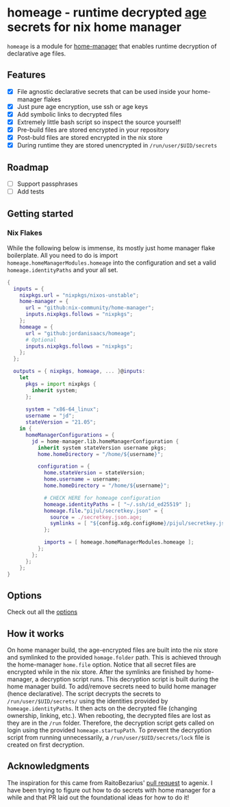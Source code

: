 # homeage - runtime decrypted [age](https://github.com/str4d/rage) secrets for nix home manager

`homeage` is a module for [home-manager](https://github.com/nix-community/home-manager) that enables runtime decryption of declarative age files.

## Features

- [x] File agnostic declarative secrets that can be used inside your home-manager flakes
- [x] Just pure age encryption, use ssh or age keys
- [X] Add symbolic links to decrypted files
- [x] Extremely little bash script so inspect the source yourself!
- [x] Pre-build files are stored encrypted in your repository
- [x] Post-buld files are stored encrypted in the nix store
- [x] During runtime they are stored unencrypted in `/run/user/$UID/secrets`

## Roadmap

- [ ] Support passphrases
- [ ] Add tests

## Getting started

### Nix Flakes

While the following below is immense, its mostly just home manager flake boilerplate. All you need to do is import `homeage.homeManagerModules.homeage` into the configuration and set a valid `homeage.identityPaths` and your all set.

```nix
{
  inputs = {
    nixpkgs.url = "nixpkgs/nixos-unstable";
    home-manager = {
      url = "github:nix-community/home-manager";
      inputs.nixpkgs.follows = "nixpkgs";
    };
    homeage = {
      url = "github:jordanisaacs/homeage";
      # Optional
      inputs.nixpkgs.follows = "nixpkgs";
    };
  };

  outputs = { nixpkgs, homeage, ... }@inputs:
    let
      pkgs = import nixpkgs {
        inherit system;
      };
      
      system = "x86-64_linux";
      username = "jd";
      stateVersion = "21.05";
    in {
      homeManagerConfigurations = {
        jd = home-manager.lib.homeManagerConfiguration {
          inherit system stateVersion username pkgs;
          home.homeDirectory = "/home/${username}";

          configuration = {
            home.stateVersion = stateVersion;
            home.username = username;
            home.homeDirectory = "/home/${username}";

            # CHECK HERE for homeage configuration
            homeage.identityPaths = [ "~/.ssh/id_ed25519" ];
            homeage.file."pijul/secretkey.json" = {
              source = ./secretkey.json.age;
              symlinks = [ "${config.xdg.configHome}/pijul/secretkey.json" ];
            };

            imports = [ homeage.homeManagerModules.homeage ];
          };
        };
      };
    };
}
```

## Options

Check out all the [options](./options.md)

## How it works

On home manager build, the age-encrypted files are built into the nix store and symlinked to the provided `homage.folder` path. This is achieved through the home-manager `home.file` option. Notice that all secret files are encrypted while in the nix store. After the symlinks are finished by home-manager, a decryption script runs. This decryption script is built during the home manager build. To add/remove secrets need to build home manager (hence declarative). The script decrypts the secrets to `/run/user/$UID/secrets/` using the identities provided by `homeage.identityPaths`. It then acts on the decrypted file (changing ownership, linking, etc.). When rebooting, the decrypted files are lost as they are in the `/run` folder. Therefore, the decryption script gets called on login using the provided `homeage.startupPath`. To prevent the decryption script from running unnecessarily, a `/run/user/$UID/secrets/lock` file is created on first decryption.


## Acknowledgments

The inspiration for this came from RaitoBezarius' [pull request](https://github.com/ryantm/agenix/pull/58/files) to agenix. I have been trying to figure out how to do secrets with home manager for a while and that PR laid out the foundational ideas for how to do it!
